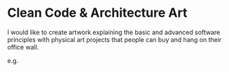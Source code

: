 # Clean Code & Architecture Art

I would like to create artwork explaining the basic and advanced software principles with physical art projects that people can buy and hang on their office wall.

e.g.

